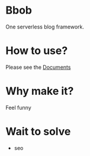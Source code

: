 # Bbob
One serverless blog framework.

# How to use?
Please see the [Documents](https://reknij.github.io/Bbob.Doc/)

# Why make it?
Feel funny

# Wait to solve
- seo
